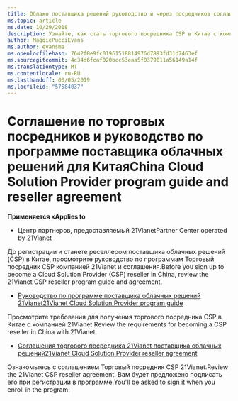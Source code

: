 ```yaml
---
title: Облако поставщика решений руководство и через посредников соглашение по программе (под управлением 21vianet центра партнеров)
ms.topic: article
ms.date: 10/29/2018
description: Узнайте, как стать торгового посредника CSP в Китае с компанией 21Vianet.
author: MaggiePucciEvans
ms.author: evansma
ms.openlocfilehash: 7642f8e9fc01961518814976d7893fd31d7463ef
ms.sourcegitcommit: 4c34d6fcaf020bcc53eaa5f0379011a56149a14f
ms.translationtype: MT
ms.contentlocale: ru-RU
ms.lasthandoff: 03/05/2019
ms.locfileid: "57584037"
---
```

# <a name="china-cloud-solution-provider-program-guide-and-reseller-agreement"></a><span data-ttu-id="8437e-103">Соглашение по торговых посредников и руководство по программе поставщика облачных решений для Китая</span><span class="sxs-lookup"><span data-stu-id="8437e-103">China Cloud Solution Provider program guide and reseller agreement</span></span>
<span data-ttu-id="8437e-104">**Применяется к**</span><span class="sxs-lookup"><span data-stu-id="8437e-104">**Applies to**</span></span>

-   <span data-ttu-id="8437e-105">Центр партнеров, предоставляемый 21Vianet</span><span class="sxs-lookup"><span data-stu-id="8437e-105">Partner Center operated by 21Vianet</span></span>

<span data-ttu-id="8437e-106">До регистрации и станете реселлером поставщика облачных решений (CSP) в Китае, просмотрите руководство по программам Торговый посредник CSP компанией 21Vianet и соглашения.</span><span class="sxs-lookup"><span data-stu-id="8437e-106">Before you sign up to become a Cloud Solution Provider (CSP) reseller in China, review the 21Vianet CSP reseller program guide and agreement.</span></span>

-   [<span data-ttu-id="8437e-107">Руководство по программе поставщика облачных решений 21Vianet</span><span class="sxs-lookup"><span data-stu-id="8437e-107">21Vianet Cloud Solution Provider program guide</span></span>](https://www.21vbluecloud.com/office365/SolProv_programguide/)

<span data-ttu-id="8437e-108">Просмотрите требования для получения торгового посредника CSP в Китае с компанией 21Vianet.</span><span class="sxs-lookup"><span data-stu-id="8437e-108">Review the requirements for becoming a CSP reseller in China with 21Vianet.</span></span>

-   [<span data-ttu-id="8437e-109">Соглашения торгового посредника 21Vianet поставщика облачных решений</span><span class="sxs-lookup"><span data-stu-id="8437e-109">21Vianet Cloud Solution Provider reseller agreement</span></span>](https://www.21vbluecloud.com/office365/ResellerAgr/)

<span data-ttu-id="8437e-110">Ознакомьтесь с соглашением Торговый посредник CSP 21Vianet.</span><span class="sxs-lookup"><span data-stu-id="8437e-110">Review the 21Vianet CSP reseller agreement.</span></span> <span data-ttu-id="8437e-111">Вам будет предложено подписать его при регистрации в программе.</span><span class="sxs-lookup"><span data-stu-id="8437e-111">You'll be asked to sign it when you enroll in the program.</span></span> 

